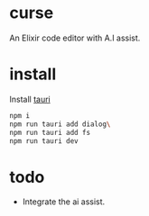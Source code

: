 # curse

An Elixir code editor with A.I assist.

# install

Install [tauri](https://tauri.app/start/prerequisites/)

```sh
npm i
npm run tauri add dialog\
npm run tauri add fs
npm run tauri dev
```

# todo

* Integrate the ai assist.
